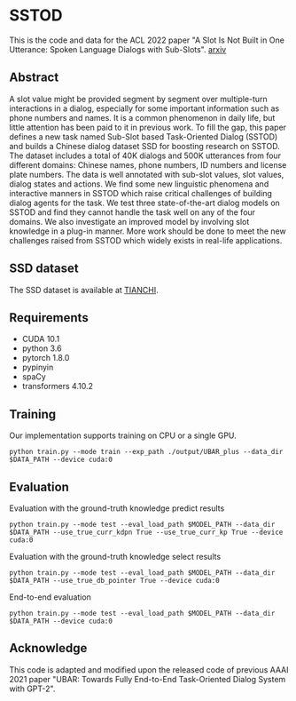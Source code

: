 # SSTOD
This is the code and data for the ACL 2022 paper "A Slot Is Not Built in One Utterance: Spoken Language Dialogs with Sub-Slots". [arxiv](https://arxiv.org/pdf/2203.10759.pdf)

## Abstract
A slot value might be provided segment by segment over multiple-turn interactions in a dialog, especially for some important information such as phone numbers and names. It is a common phenomenon in daily life, but little attention has been paid to it in previous work. To fill the gap, this paper defines a new task named Sub-Slot based Task-Oriented Dialog (SSTOD) and builds a Chinese dialog dataset SSD for boosting research on SSTOD. The dataset includes a total of 40K dialogs and 500K utterances from four different domains: Chinese names, phone numbers, ID numbers and license plate numbers. The data is well annotated with sub-slot values, slot values, dialog states and actions. We find some new linguistic phenomena and interactive manners in SSTOD which raise critical challenges of building dialog agents for the task. We test three state-of-the-art dialog models on SSTOD and find they cannot handle the task well on any of the four domains. We also investigate an improved model by involving slot knowledge in a plug-in manner. More work should be done to meet the new challenges raised from SSTOD which widely exists in real-life applications. 

## SSD dataset
The SSD dataset is available at [TIANCHI](https://tianchi.aliyun.com/dataset/dataDetail?dataId=125708).

## Requirements
- CUDA 10.1
- python 3.6
- pytorch 1.8.0
- pypinyin
- spaCy
- transformers 4.10.2

## Training
Our implementation supports training on CPU or a single GPU.
```
python train.py --mode train --exp_path ./output/UBAR_plus --data_dir $DATA_PATH --device cuda:0
```

## Evaluation
Evaluation with the ground-truth knowledge predict results
```
python train.py --mode test --eval_load_path $MODEL_PATH --data_dir $DATA_PATH --use_true_curr_kdpn True --use_true_curr_kp True --device cuda:0
```

Evaluation with the ground-truth knowledge select results
```
python train.py --mode test --eval_load_path $MODEL_PATH --data_dir $DATA_PATH --use_true_db_pointer True --device cuda:0
```

End-to-end evaluation
```
python train.py --mode test --eval_load_path $MODEL_PATH --data_dir $DATA_PATH --device cuda:0
```


## Acknowledge
This code is adapted and modified upon the released code of previous AAAI 2021 paper "UBAR: Towards Fully End-to-End Task-Oriented Dialog System with GPT-2". 